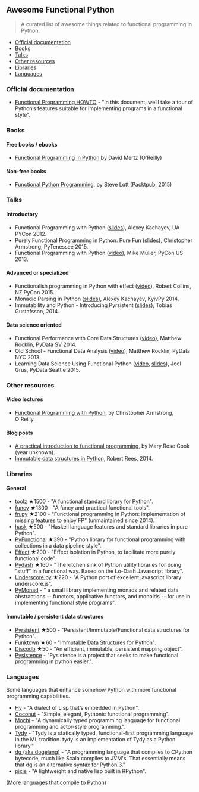 ## Awesome Functional Python

> A curated list of awesome things related to functional programming in Python.

- [Official documentation](#official-documentation)
- [Books](#books)
- [Talks](#talks)
- [Other resources](#other-resources)
- [Libraries](#librairies)
- [Languages](#languages)


### Official documentation

- [Functional Programming HOWTO](https://docs.python.org/3/howto/functional.html) - "In this document, we’ll take a tour of Python’s features suitable for implementing programs in a functional style".


### Books

#### Free books / ebooks

- [Functional Programming in Python](http://www.oreilly.com/programming/free/files/functional-programming-python.pdf) by David Mertz (O'Reilly)

#### Non-free books

- [Functional Python Programming](https://www.packtpub.com/application-development/functional-python-programming), by Steve Lott (Packtpub, 2015)


### Talks

#### Introductory

- Functional Programming with Python ([slides](http://kachayev.github.io/talks/uapycon2012/)), Alexey Kachayev, UA PYCon 2012.
- Purely Functional Programming in Python: Pure Fun ([slides](https://speakerdeck.com/radix/purely-functional-programming-in-python-pure-fun)), Christopher Armstrong, PyTenessee 2015.
- Functional Programming with Python ([video](https://www.youtube.com/watch?v=Ta1bAMOMFOI)), Mike Müller, PyCon US 2013.

#### Advanced or specialized

- Functionalish programming in Python with effect ([video](https://www.youtube.com/watch?v=fM5d_2BS6FY)), Robert Collins, NZ PyCon 2015.
- Monadic Parsing in Python ([slides](https://speakerdeck.com/kachayev/monadic-parsing-in-python)), Alexey Kachayev, KyivPy 2014.
- Immutability and Python - Introducing Pyrsistent ([slides](http://slides.com/tobiasgustafsson/immutability-and-python)), Tobias Gustafsson, 2014.

#### Data science oriented

- Functional Performance with Core Data Structures ([video](https://www.youtube.com/watch?v=PpBK4zIaFLE)), Matthew Rocklin, PyData SV 2014.
- Old School - Functional Data Analysis ([video](https://vimeo.com/80096814)), Matthew Rocklin, PyData NYC 2013.
- Learning Data Science Using Functional Python ([video](https://www.youtube.com/watch?v=ThS4juptJjQ), [slides](https://docs.google.com/presentation/d/1eI60SL3UxtWfr9ktrv48-pcIkk4S7JiDmeXGCyyGhCs)), Joel Grus, PyData Seattle 2015.

### Other resources

#### Video lectures

- [Functional Programming with Python](http://shop.oreilly.com/product/0636920042778.do), by Christopher Armstrong, O'Reilly.

#### Blog posts

- [A practical introduction to functional programming](https://maryrosecook.com/blog/post/a-practical-introduction-to-functional-programming), by Mary Rose Cook (year unknown).
- [Immutable data structures in Python](https://www.theguardian.com/info/developer-blog/2014/oct/21/immutable-data-structures-in-python), Robert Rees, 2014.


### Libraries

#### General

- [toolz](https://github.com/pytoolz/toolz) ★1500 - "A functional standard library for Python".
- [funcy](https://github.com/suor/funcy/) ★1300 - "A fancy and practical functional tools".
- [fn.py](https://github.com/kachayev/fn.py) ★2100 - "Functional programming in Python: implementation of missing features to enjoy FP" (unmaintained since 2014).
- [hask](https://github.com/billpmurphy/hask) ★500 - "Haskell language features and standard libraries in pure Python".
- [PyFunctional](https://github.com/EntilZha/PyFunctional) ★390 - "Python library for functional programming with collections in a data pipeline style".
- [Effect](https://github.com/python-effect/effect) ★200 - "Effect isolation in Python, to facilitate more purely functional code".
- [Pydash](https://github.com/dgilland/pydash) ★160 - "The kitchen sink of Python utility libraries for doing "stuff" in a functional way. Based on the Lo-Dash Javascript library".
- [Underscore.py](https://github.com/serkanyersen/underscore.py) ★220 - "A Python port of excellent javascript library underscore.js".
- [PyMonad](https://bitbucket.org/jason_delaat/pymonad) - " a small library implementing monads and related data abstractions -- functors, applicative functors, and monoids -- for use in implementing functional style programs".

#### Immutable / persistent data structures

- [Pyrsistent](https://github.com/tobgu/pyrsistent) ★500 - "Persistent/Immutable/Functional data structures for Python". 
- [Funktown](https://github.com/zhemao/funktown) ★60 - "Immutable Data Structures for Python".
- [Discodb](https://github.com/discoproject/discodb) ★50 - "An efficient, immutable, persistent mapping object".
- [Pysistence](https://pythonhosted.org/pysistence/) - "Pysistence is a project that seeks to make functional programming in python easier.".

### Languages

Some languages that enhance somehow Python with more functional programming capabilities.

- [Hy](http://docs.hylang.org/en/latest/) - "A dialect of Lisp that’s embedded in Python".
- [Coconut](http://coconut-lang.org/) - "Simple, elegant, Pythonic functional programming".
- [Mochi](https://github.com/i2y/mochi) - "A dynamically typed programming language for functional programming and actor-style programming.".
- [Tydy](https://github.com/cyrus-/tydy) - "Tydy is a statically typed, functional-first programming language in the ML tradition. tydy is an implementation of Tydy as a Python library."
- [dg (aka dogelang)](https://pyos.github.io/dg/) - "A programming language that compiles to CPython bytecode, much like Scala compiles to JVM's. That essentially means that dg is an alternative syntax for Python 3."
- [pixie](https://github.com/pixie-lang/pixie) - "A lightweight and native lisp built in RPython".

([More languages that compile to Python](https://github.com/vindarel/languages-that-compile-to-python))
